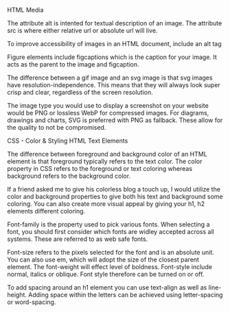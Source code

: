 HTML Media

 The attribute alt is intented for textual description of an image. The attribute src is where either relative url or absolute url will live. 

 To improve accessibility of images in an HTML document, include an alt tag

 Figure elements include figcaptions which is the caption for your image. It acts as the parent to the image and figcaption.

 The difference between a gif image and an svg image is that svg images have resolution-independence. This means that they will always look super crisp and clear, regardless of the screen resolution.

 The image type you would use to display a screenshot on your website would be PNG or lossless WebP for compressed images. For diagrams, drawings and charts, SVG is preferred with PNG as fallback. These allow for the quality to not be compromised.

 CSS - Color & Styling HTML Text Elements

 The difference between foreground and background color of an HTML element is that foreground typically refers to the text color. The color property in CSS refers to the foreground or text coloring whereas background refers to the background color.

If a friend asked me to give his colorless blog a touch up, I would utilize the color and background properties to give both his text and background some coloring. You can also create more visual appeal by giving your h1, h2 elements different coloring.

Font-family is the property used to pick various fonts. When selecting a font, you should first consider which fonts are widley accepted across all systems. These are referred to as web safe fonts. 

Font-size refers to the pixels selected for the font and is an absolute unit. You can also use em, which will adopt the size of the closest parent element. The font-weight will effect level of boldness. Font-style include normal, italics or oblique. Font style therefore can be turned on or off.

To add spacing around an h1 element you can use text-align as well as line-height. Adding space within the letters can be achieved using letter-spacing or word-spacing.

